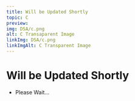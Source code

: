 ```yaml
---
title: Will be Updated Shortly
topic: C
preview: 
img: DSA/c.png
alt: C Transaparent Image
linkImg: DSA/c.png
linkImgAlt: C Transparent Image
---
```


# Will be Updated Shortly

- Please Wait...
